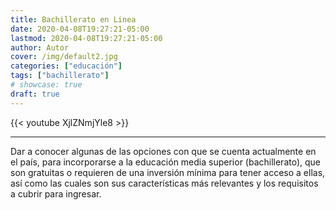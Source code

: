 ```yaml
---
title: Bachillerato en Linea
date: 2020-04-08T19:27:21-05:00
lastmod: 2020-04-08T19:27:21-05:00
author: Autor
cover: /img/default2.jpg
categories: ["educación"]
tags: ["bachillerato"]
# showcase: true
draft: true
---
```


{{< youtube XjlZNmjYle8 >}}

<hr>

Dar a conocer algunas de las opciones con que se cuenta actualmente en el país, para incorporarse a la educación media superior (bachillerato), que son gratuitas o requieren de una inversión mínima para tener acceso a ellas, así como las cuales son sus características más relevantes y los requisitos a cubrir para ingresar.